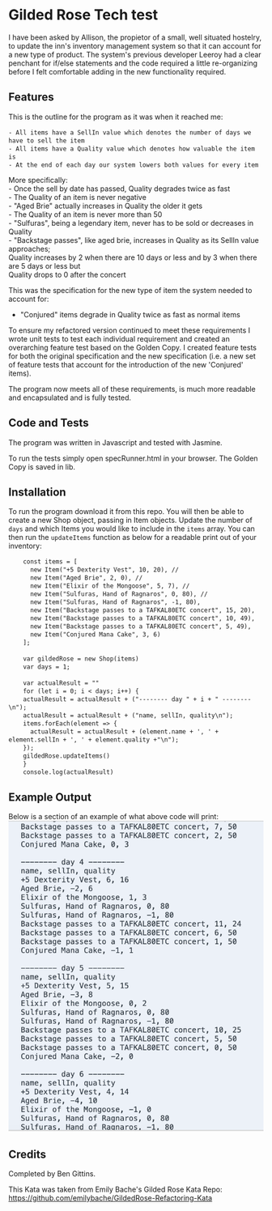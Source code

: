 # Gilded Rose Tech test #

I have been asked by Allison, the propietor of a small, well situated hostelry, to update the inn's inventory management system so that it can account for a new type of product. The system's previous developer Leeroy had a clear penchant for if/else statements and the code required a little re-organizing before I felt comfortable adding in the new functionality required. 

## Features ##

This is the outline for the program as it was when it reached me:

	- All items have a SellIn value which denotes the number of days we have to sell the item
	- All items have a Quality value which denotes how valuable the item is
	- At the end of each day our system lowers both values for every item

More specifically:  
	- Once the sell by date has passed, Quality degrades twice as fast  
	- The Quality of an item is never negative  
	- "Aged Brie" actually increases in Quality the older it gets  
	- The Quality of an item is never more than 50  
	- "Sulfuras", being a legendary item, never has to be sold or decreases in Quality  
	- "Backstage passes", like aged brie, increases in Quality as its SellIn value approaches;  
    Quality increases by 2 when there are 10 days or less and by 3 when there are 5 days or less but  
	Quality drops to 0 after the concert

This was the specification for the new type of item the system needed to account for: 

- "Conjured" items degrade in Quality twice as fast as normal items

To ensure my refactored version continued to meet these requirements I wrote unit tests to test each individual requirement and created an overarching feature test based on the Golden Copy. I created feature tests for both the original specification and the new specification (i.e. a new set of feature tests that account for the introduction of the new 'Conjured' items).

The program now meets all of these requirements, is much more readable and encapsulated and is fully tested. 

## Code and Tests ## 

The program was written in Javascript and tested with Jasmine. 

To run the tests simply open specRunner.html in your browser. The Golden Copy is saved in lib. 

## Installation ## 

To run the program download it from this repo. You will then be able to create a new Shop object, passing in Item objects. Update the number of ```days``` and which Items you would like to include in the ```items``` array. You can then run the ```updateItems``` function as below for a readable print out of your inventory: 

``` 
    const items = [
      new Item("+5 Dexterity Vest", 10, 20), //
      new Item("Aged Brie", 2, 0), //
      new Item("Elixir of the Mongoose", 5, 7), //
      new Item("Sulfuras, Hand of Ragnaros", 0, 80), //
      new Item("Sulfuras, Hand of Ragnaros", -1, 80),
      new Item("Backstage passes to a TAFKAL80ETC concert", 15, 20),
      new Item("Backstage passes to a TAFKAL80ETC concert", 10, 49),
      new Item("Backstage passes to a TAFKAL80ETC concert", 5, 49),
      new Item("Conjured Mana Cake", 3, 6)
    ];

    var gildedRose = new Shop(items)
    var days = 1;
    
    var actualResult = ""
    for (let i = 0; i < days; i++) {
    actualResult = actualResult + ("-------- day " + i + " --------\n");
    actualResult = actualResult + ("name, sellIn, quality\n");
    items.forEach(element => {
      actualResult = actualResult + (element.name + ', ' + element.sellIn + ', ' + element.quality +"\n");
    });
    gildedRose.updateItems()
    }
    console.log(actualResult)
```

## Example Output ##

Below is a section of an example of what above code will print:
![](./lib/screenshot.png)

## Credits ##

Completed by Ben Gittins. 

This Kata was taken from Emily Bache's Gilded Rose Kata Repo: https://github.com/emilybache/GildedRose-Refactoring-Kata